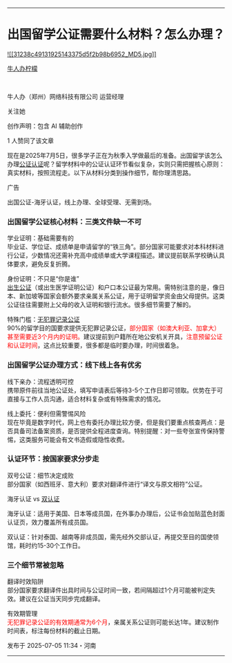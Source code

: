 
---

# 出国留学公证需要什么材料？怎么办理？

[![[31238c49131925143375d5f2b98b6952_MD5.jpg]]](https://www.zhihu.com/people/88-38-31-25)

[牛人办柠檬](https://www.zhihu.com/people/88-38-31-25)

[​](https://www.zhihu.com/question/48510028)

牛人办（郑州）网络科技有限公司 运营经理

​关注她

创作声明：包含 AI 辅助创作

1 人赞同了该文章

现在是2025年7月5日，很多学子正在为秋季入学做最后的准备。出国留学该怎么办理[公证认证](https://zhida.zhihu.com/search?content_id=259940673&content_type=Article&match_order=1&q=%E5%85%AC%E8%AF%81%E8%AE%A4%E8%AF%81&zhida_source=entity)呢？留学材料中的公证认证环节看似复杂，实则只需把握核心原则：真实材料，按照流程走。以下从材料分类到操作细节，帮你理清思路。

广告

出国公证-海牙认证，线上办理、全球受理、无需到场。

### 出国留学公证核心材料：三类文件缺一不可

学业证明：基础需要有的  
毕业证、学位证、成绩单是申请留学的“铁三角”。部分国家可能要求对本科材料进行公证，少数情况还需补充高中成绩单或大学课程描述。建议提前联系学校确认具体要求，避免反复折腾。

身份证明：不只是“你是谁”  
[出生公证](https://zhida.zhihu.com/search?content_id=259940673&content_type=Article&match_order=1&q=%E5%87%BA%E7%94%9F%E5%85%AC%E8%AF%81&zhida_source=entity)（或出生医学证明公证）和户口本公证最为常用。需特别注意的是，像日本、新加坡等国家会额外要求亲属关系公证，用于证明留学资金由父母提供。这类公证往往需要附上父母的收入证明和银行流水。很多细节需要了解的。

特殊门槛：[无犯罪记录公证](https://zhida.zhihu.com/search?content_id=259940673&content_type=Article&match_order=1&q=%E6%97%A0%E7%8A%AF%E7%BD%AA%E8%AE%B0%E5%BD%95%E5%85%AC%E8%AF%81&zhida_source=entity)  
90%的留学目的国要求提供无犯罪记录公证，<span style="color:rgb(255, 0, 0)">部分国家（如澳大利亚、加拿大）甚至需要近3个月内的证明。</span>建议提前到户籍所在地公安机关开具，<span style="color:rgb(255, 0, 0)">注意预留公证和认证时间</span>，这点比较重要，很多都是临时要办理，时间很着急。

### 出国留学公证办理方式：线下线上各有优劣

线下亲办：流程透明可控  
携带原件前往当地公证处，填写申请表后等待3-5个工作日即可领取。优势在于可直接与工作人员沟通，适合材料复杂或有特殊需求的情况。

线上委托：便利但需警惕风险  
现在毕竟是数字时代，网上也有委托办理比较方便，但是我们要重点核查两点：是否具备司法备案资质，是否提供全程进度查询。特别提醒：对一些夸张宣传保持警惕，这类服务可能会有文书造假或隐性收费。

### 认证环节：按国家要求分步走

双号公证：细节决定成败  
部分国家（如西班牙、意大利）要求对翻译件进行“译文与原文相符”公证。

海牙认证 vs [双认证](https://zhida.zhihu.com/search?content_id=259940673&content_type=Article&match_order=1&q=%E5%8F%8C%E8%AE%A4%E8%AF%81&zhida_source=entity)

海牙认证：适用于美国、日本等成员国，在外事办办理后，公证书会加贴蓝色封面认证页，效力覆盖所有成员国。

双认证：针对泰国、越南等非成员国，需先经外交部认证，再提交至目的国使领馆，耗时约15-30个工作日。

### 三个细节常被忽略

翻译时效陷阱  
部分国家要求翻译件出具时间与公证时间一致，若间隔超过1个月可能被判定失效。建议在公证当天同步完成翻译。

有效期管理  
<span style="color:rgb(255, 0, 0)">无犯罪记录公证的有效期通常为6个月</span>，亲属关系公证则可能长达1年。建议制作时间表，标注每份材料的截止日期。

发布于 2025-07-05 11:34・河南

---

